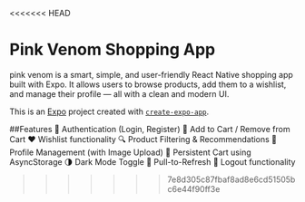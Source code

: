 <<<<<<< HEAD

# Pink Venom Shopping App

pink venom is a smart, simple, and user-friendly React Native shopping app built with Expo. It allows users to browse products, add them to a wishlist, and manage their profile — all with a clean and modern UI.

This is an [Expo](https://expo.dev) project created with [`create-expo-app`](https://www.npmjs.com/package/create-expo-app).

##Features
🔐 Authentication (Login, Register)
🛒 Add to Cart / Remove from Cart
❤️ Wishlist functionality
🔍 Product Filtering & Recommendations
👤 Profile Management (with Image Upload)
💾 Persistent Cart using AsyncStorage
🌗 Dark Mode Toggle
🔄 Pull-to-Refresh
🚪 Logout functionality

> > > > > > > 7e8d305c87fbaf8ad8e6cd51505bc6e44f90ff3e
